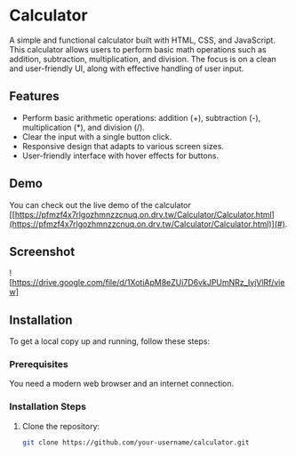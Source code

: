 # Calculator

A simple and functional calculator built with HTML, CSS, and JavaScript. This calculator allows users to perform basic math operations such as addition, subtraction, multiplication, and division. The focus is on a clean and user-friendly UI, along with effective handling of user input.

## Features

- Perform basic arithmetic operations: addition (+), subtraction (-), multiplication (*), and division (/).
- Clear the input with a single button click.
- Responsive design that adapts to various screen sizes.
- User-friendly interface with hover effects for buttons.

## Demo

You can check out the live demo of the calculator [[https://pfmzf4x7rlgozhmnzzcnuq.on.drv.tw/Calculator/Calculator.html](https://pfmzf4x7rlgozhmnzzcnuq.on.drv.tw/Calculator/Calculator.html)](#).

## Screenshot

![https://drive.google.com/file/d/1XotiApM8eZUi7D6vkJPUmNRz_IvjVlRf/view]

## Installation

To get a local copy up and running, follow these steps:

### Prerequisites

You need a modern web browser and an internet connection.

### Installation Steps

1. Clone the repository:
   ```bash
   git clone https://github.com/your-username/calculator.git
